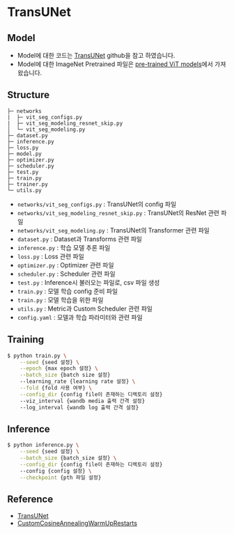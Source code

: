# TransUNet
## Model
- Model에 대한 코드는 [TransUNet](https://github.com/Beckschen/TransUNet) github을 참고 하였습니다.
- Model에 대한 ImageNet Pretrained 파일은 [pre-trained ViT models](https://console.cloud.google.com/storage/browser/vit_models)에서 가져왔습니다.

## Structure
```
├─ networks                                 
|  ├─ vit_seg_configs.py
|  ├─ vit_seg_modeling_resnet_skip.py
│  └─ vit_seg_modeling.py
├─ dataset.py
├─ inference.py
├─ loss.py
├─ model.py
├─ optimizer.py
├─ scheduler.py
├─ test.py
├─ train.py
├─ trainer.py
└─ utils.py
```
- `networks/vit_seg_configs.py` : TransUNet의 config 파일
- `networks/vit_seg_modeling_resnet_skip.py` : TransUNet의 ResNet 관련 파일
- `networks/vit_seg_modeling.py` : TransUNet의 Transformer 관련 파일
- `dataset.py` : Dataset과 Transforms 관련 파일
- `inference.py` : 학습 모델 추론 파일
- `loss.py` : Loss 관련 파일
- `optimizer.py` : Optimizer 관련 파일
- `scheduler.py` : Scheduler 관련 파일
- `test.py` : Inference시 불러오는 파일로, csv 파일 생성
- `train.py` : 모델 학습 config 준비 파일
- `train.py` : 모델 학습을 위한 파일
- `utils.py` : Metric과 Custom Scheduler 관련 파일
- `config.yaml` : 모델과 학습 파라미터와 관련 파일

## Training
```bash
$ python train.py \
    --seed {seed 설정} \
    --epoch {max epoch 설정} \
    --batch_size {batch size 설정}
    --learning_rate {learning rate 설정} \
    --fold {fold 사용 여부} \
    --config_dir {config file이 존재하는 디렉토리 설정}
    --viz_interval {wandb media 출력 간격 설정}
    --log_interval {wandb log 출력 간격 설정}
```


## Inference
```bash
$ python inference.py \
    --seed {seed 설정} \
    --batch_size {batch_size 설정} \
    --config_dir {config file이 존재하는 디렉토리 설정}
    --config {config 설정} \
    --checkpoint {pth 파일 설정}
```

## Reference
- [TransUNet](https://github.com/Beckschen/TransUNet)
- [CustomCosineAnnealingWarmUpRestarts](https://gaussian37.github.io/dl-pytorch-lr_scheduler/)
